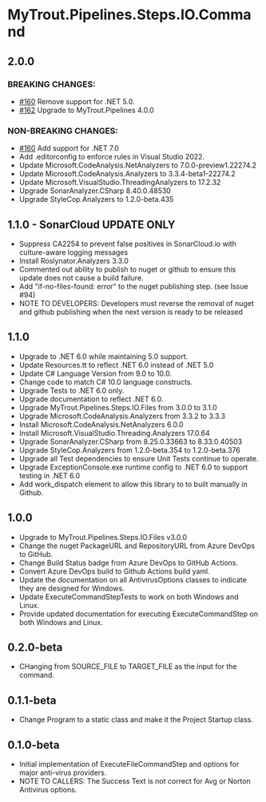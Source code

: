 # MyTrout.Pipelines.Steps.IO.Command

## 2.0.0
### BREAKING CHANGES:
- [#160](https://github.com/mytrout/Pipelines/issues/160) Remove support for .NET 5.0. 
- [#162](https://github.com/mytrout/Pipelines/issues/162) Upgrade to MyTrout.Pipelines 4.0.0 
### NON-BREAKING CHANGES:
- [#160](https://github.com/mytrout/Pipelines/issues/160) Add support for .NET 7.0
- Add .editorconfig to enforce rules in Visual Studio 2022.
- Update Microsoft.CodeAnalysis.NetAnalyzers to 7.0.0-preview1.22274.2
- Update Microsoft.CodeAnalysis.Analyzers to 3.3.4-beta1-22274.2
- Update Microsoft.VisualStudio.ThreadingAnalyzers to 17.2.32
- Upgrade SonarAnalyzer.CSharp 8.40.0.48530
- Upgrade StyleCop.Analyzers to 1.2.0-beta.435

## 1.1.0 - SonarCloud UPDATE ONLY
- Suppress CA2254 to prevent false positives in SonarCloud.io with culture-aware logging messages
- Install Roslynator.Analyzers 3.3.0
- Commented out ability to publish to nuget or github to ensure this update does not cause a build failure.
- Add "if-no-files-found: error" to the nuget publishing step. (see Issue #94)
- NOTE TO DEVELOPERS: Developers must reverse the removal of nuget and github publishing when the next version is ready to be released

## 1.1.0
 - Upgrade to .NET 6.0 while maintaining 5.0 support.
 - Update Resources.tt to reflect .NET 6.0 instead of .NET 5.0
 - Update C# Language Version from 9.0 to 10.0.
 - Change code to match C# 10.0 language constructs.
 - Upgrade Tests to .NET 6.0 only.
 - Upgrade documentation to reflect .NET 6.0.
 - Upgrade MyTrout.Pipelines.Steps.IO.Files from 3.0.0 to 3.1.0
 - Upgrade Microsoft.CodeAnalysis.Analyzers from 3.3.2 to 3.3.3
 - Install Microsoft.CodeAnalysis.NetAnalyzers 6.0.0
 - Install Microsoft.VisualStudio.Threading.Analyzers 17.0.64
 - Upgrade SonarAnalyzer.CSharp from 8.25.0.33663 to 8.33.0.40503
 - Upgrade StyleCop.Analyzers from 1.2.0-beta.354 to 1.2.0-beta.376
 - Upgrade all Test dependencies to ensure Unit Tests continue to operate.
 - Upgrade ExceptionConsole.exe runtime config to .NET 6.0 to support testing in .NET 6.0
 - Add work_dispatch element to allow this library to to built manually in Github.

## 1.0.0
- Upgrade to MyTrout.Pipelines.Steps.IO.Files v3.0.0
- Change the nuget PackageURL and RepositoryURL from Azure DevOps to GitHub.
- Change Build Status badge from Azure DevOps to GitHub Actions.
- Convert Azure DevOps build to Github Actions build yaml.
- Update the documentation on all AntivirusOptions classes to indicate they are designed for Windows.
- Update ExecuteCommandStepTests to work on both Windows and Linux.
- Provide updated documentation for executing ExecuteCommandStep on both Windows and Linux.

## 0.2.0-beta
- CHanging from SOURCE_FILE to TARGET_FILE as the input for the command.

## 0.1.1-beta
- Change Program to a static class and make it the Project Startup class.

## 0.1.0-beta
- Initial implementation of ExecuteFileCommandStep and options for major anti-virus providers.
- NOTE TO CALLERS: The Success Text is not correct for Avg or Norton Antivirus options.